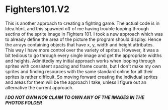 # Fighters101.V2

This is another approach to creating a fighting game. The actual code is in Idea.html, and this spawned off of me having trouble looping through sectins of the sprite image in Fighters 101.
I took a new approach which was to already define the area of the picture the program should display. Hence the arrays containing objects that have x, y, width and height attributes. This way I have more control over the variety of sprites. However, it was a bit tedious to go through every single image and get the appropriate widths and heights.
Admittedly my initial approach works when looping through sprites with consistent spacing and frame counts, but I don't make my own sprites and finding resources with the same standard online for all their sprites is rather difficult.
So moving forward creating the indivdual sprites and areas for them will be the approach I take, unless I figure out an alternative the current approach.


***I DO NOT OWN NOR CLAIM TO OWN ANY OF THE IMAGES IN THE PHOTOS FOLDER***
